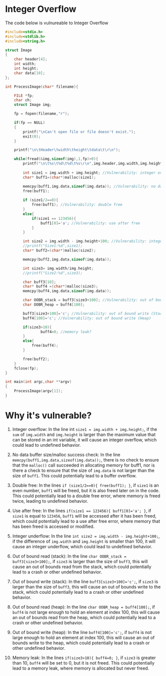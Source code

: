 # Integer Overflow

The code below is vulnureable to Integer Overflow


```c
#include<stdio.h>
#include<stdlib.h>
#include<string.h>

struct Image
{
	char header[4];
	int width;
	int height;
	char data[10];
};

int ProcessImage(char* filename){

	FILE *fp;
	char ch;
	struct Image img;

	fp = fopen(filename,"r"); 

	if(fp == NULL)
	{
		printf("\nCan't open file or file doesn't exist.");
		exit(0);
	}

	printf("\n\tHeader\twidth\theight\tdata\t\r\n");

	while(fread(&img,sizeof(img),1,fp)>0){
		printf("\n\t%s\t%d\t%d\t%s\r\n",img.header,img.width,img.height,img.data);
	
		int size1 = img.width + img.height; //Vulnerability: integer overflow
		char* buff1=(char*)malloc(size1);

		memcpy(buff1,img.data,sizeof(img.data)); //Vulnerability: no data buffer size/malloc success check?
		free(buff1);
	
		if (size1/2==0){
			free(buff1); //Vulnerability: double free
		}
		else{
			if(size1 == 123456){
				buff1[0]='a'; //Vulnerability: use after free
			}
		}

		int size2 = img.width - img.height+100; //Vulnerability: integer underflow
		//printf("Size1:%d",size1);
		char* buff2=(char*)malloc(size2);

		memcpy(buff2,img.data,sizeof(img.data));

		int size3= img.width/img.height;
		//printf("Size2:%d",size3);

		char buff3[10];
		char* buff4 =(char*)malloc(size3);
		memcpy(buff4,img.data,sizeof(img.data));

		char OOBR_stack = buff3[size3+100]; //Vulnerability: out of bound read (stack)
		char OOBR_heap = buff4[100];

		buff3[size3+100]='c'; //Vulnerability: out of bound write (Stack)
		buff4[100]='c'; //Vulnerability: out of bound write (Heap)

		if(size3>10){
				buff4=0; //memory leak?
		}
		else{
			free(buff4);
		}

		free(buff2);
	}
	fclose(fp);
}

int main(int argc,char **argv)
{
	ProcessImage(argv[1]);
}
```

# Why it's vulnerable?

1. Integer overflow: In the line int ```size1 = img.width + img.height;```, if the ```sum``` of ```img.width``` and ```img.height``` is larger than the maximum value that can be stored in an int variable, it will cause an integer overflow, which could lead to undefined behavior.

2. No data buffer size/malloc success check: In the line ```memcpy(buff1,img.data,sizeof(img.data));```, there is no check to ensure that the ```malloc()``` call succeeded in allocating memory for buff1, nor is there a check to ensure that the size of ```img.data``` is not larger than the size of ```buff1```. This could potentially lead to a buffer overflow.

3. Double free: In the lines ```if (size1/2==0){ free(buff1); }```, if ```size1``` is an even number, ```buff1``` will be freed, but it is also freed later on in the code. This could potentially lead to a double free error, where memory is freed twice, leading to undefined behavior.

4. Use after free: In the lines ```if(size1 == 123456){ buff1[0]='a'; }```, if ```size1``` is equal to ```123456```, ```buff1``` will be accessed after it has been freed, which could potentially lead to a use after free error, where memory that has been freed is accessed or modified.

5. Integer underflow: In the line ```int size2 = img.width - img.height+100;```, if the difference of ```img.width``` and ```img.height``` is smaller than 100, it will cause an integer underflow, which could lead to undefined behavior.

6. Out of bound read (stack): In the line ```char OOBR_stack = buff3[size3+100];```, if ```size3``` is larger than the size of ```buff3```, this will cause an out of bounds read from the stack, which could potentially lead to a crash or other undefined behavior.

7. Out of bound write (stack): In the line ```buff3[size3+100]='c';```, if ```size3``` is larger than the size of ```buff3```, this will cause an out of bounds write to the stack, which could potentially lead to a crash or other undefined behavior.

8. Out of bound read (heap): In the line ```char OOBR_heap = buff4[100];```, if ```buff4``` is not large enough to hold an element at index 100, this will cause an out of bounds read from the heap, which could potentially lead to a crash or other undefined behavior.

9. Out of bound write (heap): In the line ```buff4[100]='c';```, if ```buff4``` is not large enough to hold an element at index 100, this will cause an out of bounds write to the heap, which could potentially lead to a crash or other undefined behavior.

10. Memory leak: In the lines ```if(size3>10){ buff4=0; }```, if ```size3``` is greater than 10, ```buff4``` will be set to 0, but it is not freed. This could potentially lead to a memory leak, where memory is allocated but never freed.
